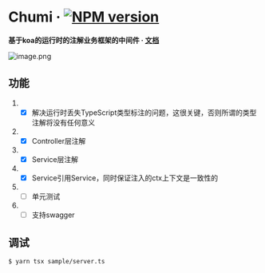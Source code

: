 # Chumi · [![NPM version](https://img.shields.io/npm/v/chumi.svg)](https://www.npmjs.com/package/chumi)

**基于koa的运行时的注解业务框架的中间件 · [文档](https://ph9o1wkcdp.feishu.cn/docx/UGCfdJVisokyQLxi2Rocuy4fn7f)**

![image.png](https://s1.ax1x.com/2023/03/07/ppeFpUP.png)

## 功能
1. - [x] 解决运行时丢失TypeScript类型标注的问题，这很关键，否则所谓的类型注解将没有任何意义
2. - [x] Controller层注解
3. - [x] Service层注解
4. - [x] Service引用Service，同时保证注入的ctx上下文是一致性的
5. - [ ] 单元测试
6. - [ ] 支持swagger

## 调试

```sh
$ yarn tsx sample/server.ts
```